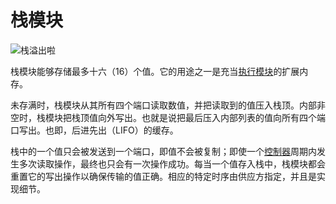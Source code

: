 # 栈模块
![栈溢出啦](item:tis3d:stack_module)

栈模块能够存储最多十六（16）个值。它的用途之一是充当[执行模块](execution_module.md)的扩展内存。

未存满时，栈模块从其所有四个端口读取数值，并把读取到的值压入栈顶。内部非空时，栈模块把栈顶值向外写出。也就是说把最后压入内部列表的值向所有四个端口写出。也即，后进先出（LIFO）的缓存。

栈中的一个值只会被发送到一个端口，即值不会被复制；即使一个[控制器](../block/controller.md)周期内发生多次读取操作，最终也只会有一次操作成功。每当一个值存入栈中，栈模块都会重置它的写出操作以确保传输的值正确。相应的特定时序由供应方指定，并且是实现细节。
